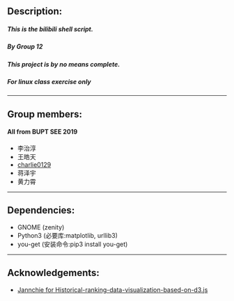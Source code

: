 ## Description:
##### This is the bilibili shell script.
##### By Group 12
##### This project is by no means complete.
##### For linux class exercise only
---
## Group members:
#### All from BUPT SEE 2019
- 李治淳
- 王皓天
- [charlie0129](https://github.com/charlie0129)
- 蒋泽宇
- 黄力霄
---
## Dependencies:
- GNOME (zenity)
- Python3 (必要库:matplotlib, urllib3)
- you-get (安装命令:pip3 install you-get)
---
## Acknowledgements:
- [Jannchie for Historical-ranking-data-visualization-based-on-d3.js](https://github.com/Jannchie/Historical-ranking-data-visualization-based-on-d3.js)
